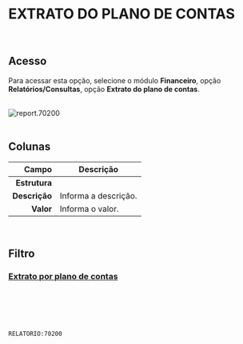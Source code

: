 # EXTRATO DO PLANO DE CONTAS
<br>

## Acesso
Para acessar esta opção, selecione o módulo **Financeiro**, opção **Relatórios/Consultas**, opção **Extrato do plano de contas**.
<br>
<br>

![report.70200](https://raw.githubusercontent.com/netforcews/docs-siscom/master/relatorios/imagens/report.70200.png)
<br>
<br>

## Colunas
Campo | Descrição
--:|---
**Estrutura** | 
**Descrição** | Informa a descrição.
**Valor** | Informa o valor.
<br>

## Filtro
### [Extrato por plano de contas](/geral/rel-contabil.md)
<br>
<br>
<br>
<br>

```RELATORIO:70200```
